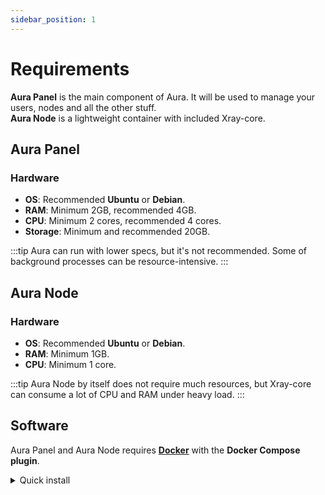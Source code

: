 ```yaml
---
sidebar_position: 1
---
```


# Requirements

**Aura Panel** is the main component of Aura. It will be used to manage your users, nodes and all the other stuff.  
**Aura Node** is a lightweight container with included Xray-core.

## Aura Panel

### Hardware

- **OS**: Recommended **Ubuntu** or **Debian**.
- **RAM**: Minimum 2GB, recommended 4GB.
- **CPU**: Minimum 2 cores, recommended 4 cores.
- **Storage**: Minimum and recommended 20GB.

:::tip
Aura can run with lower specs, but it's not recommended. Some of background processes can be resource-intensive.
:::

## Aura Node

### Hardware

- **OS**: Recommended **Ubuntu** or **Debian**.
- **RAM**: Minimum 1GB.
- **CPU**: Minimum 1 core.

:::tip
Aura Node by itself does not require much resources, but Xray-core can consume a lot of CPU and RAM under heavy load.
:::

## Software

Aura Panel and Aura Node requires [**Docker**](https://docs.docker.com/get-started/get-docker/) with the **Docker Compose plugin**.

<details>
<summary>Quick install</summary>

```bash
sudo curl -fsSL https://get.docker.com | sh
```

</details>
